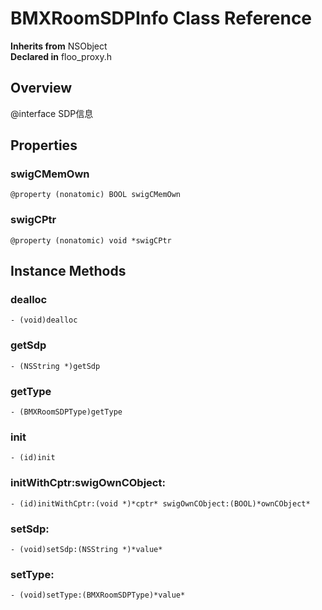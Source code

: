 # BMXRoomSDPInfo Class Reference

  **Inherits from** NSObject  
  **Declared in** floo_proxy.h  

## Overview

@interface SDP信息

## Properties

<a name="//api/name/swigCMemOwn" title="swigCMemOwn"></a>
### swigCMemOwn

`@property (nonatomic) BOOL swigCMemOwn`

<a name="//api/name/swigCPtr" title="swigCPtr"></a>
### swigCPtr

`@property (nonatomic) void *swigCPtr`

<a title="Instance Methods" name="instance_methods"></a>
## Instance Methods

<a name="//api/name/dealloc" title="dealloc"></a>
### dealloc

`- (void)dealloc`

<a name="//api/name/getSdp" title="getSdp"></a>
### getSdp

`- (NSString *)getSdp`

<a name="//api/name/getType" title="getType"></a>
### getType

`- (BMXRoomSDPType)getType`

<a name="//api/name/init" title="init"></a>
### init

`- (id)init`

<a name="//api/name/initWithCptr:swigOwnCObject:" title="initWithCptr:swigOwnCObject:"></a>
### initWithCptr:swigOwnCObject:

`- (id)initWithCptr:(void *)*cptr* swigOwnCObject:(BOOL)*ownCObject*`

<a name="//api/name/setSdp:" title="setSdp:"></a>
### setSdp:

`- (void)setSdp:(NSString *)*value*`

<a name="//api/name/setType:" title="setType:"></a>
### setType:

`- (void)setType:(BMXRoomSDPType)*value*`

